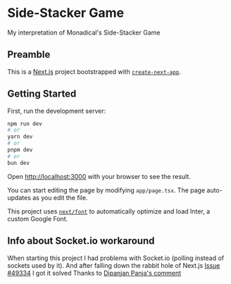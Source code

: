 # Side-Stacker Game

My interpretation of Monadical's Side-Stacker Game

## Preamble

This is a [Next.js](https://nextjs.org/) project bootstrapped with [`create-next-app`](https://github.com/vercel/next.js/tree/canary/packages/create-next-app).

## Getting Started

First, run the development server:

```bash
npm run dev
# or
yarn dev
# or
pnpm dev
# or
bun dev
```

Open [http://localhost:3000](http://localhost:3000) with your browser to see the result.

You can start editing the page by modifying `app/page.tsx`. The page auto-updates as you edit the file.

This project uses [`next/font`](https://nextjs.org/docs/basic-features/font-optimization) to automatically optimize and load Inter, a custom Google Font.

## Info about Socket.io workaround

When starting this project I had problems with Socket.io (polling instead of
sockets used by it). And after falling down the rabbit hole of Next.js
[Issue #49334](https://github.com/vercel/next.js/issues/49334) I got it solved
Thanks to [Dipanjan Panja's comment](https://github.com/vercel/next.js/issues/49334#issuecomment-1731391847)
